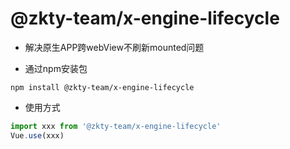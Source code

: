 <!--
 * @Author: sheng.wang
 * @Date: 2021-05-12 11:58:33
 * @LastEditTime: 2021-05-12 12:06:56
 * @LastEditors: sheng.wang
 * @Description: 
 * @FilePath: /x-engine-lifeCycle/README.md
-->
# @zkty-team/x-engine-lifecycle

- 解决原生APP跨webView不刷新mounted问题

- 通过npm安装包

```
npm install @zkty-team/x-engine-lifecycle
```


- 使用方式

```javascript
import xxx from '@zkty-team/x-engine-lifecycle'
Vue.use(xxx)
```